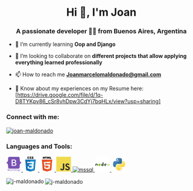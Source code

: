 <h1 align="center">Hi 👋, I'm Joan</h1>
<h3 align="center">A passionate developer 👨‍💻 from Buenos Aires, Argentina</h3>

- 🌱 I’m currently learning **Oop and Django**

- 👯 I’m looking to collaborate on **different projects that allow applying everything learned professionally**

- 📫 How to reach me **Joanmarcelomaldonado@gmail.com**

- 📄 Know about my experiences on my Resume here: [https://drive.google.com/file/d/1q-D8TYKpv86_cSr8vhDpw3CdYj7bqHLx/view?usp=sharing]

<h3 align="left">Connect with me:</h3>
<p align="left">
<a href="https://linkedin.com/in/joan-maldonado" target="blank"><img align="center" src="https://raw.githubusercontent.com/rahuldkjain/github-profile-readme-generator/master/src/images/icons/Social/linked-in-alt.svg" alt="joan-maldonado" height="30" width="40" /></a>
</p>

<h3 align="left">Languages and Tools:</h3>
<p align="left"> <a href="https://getbootstrap.com" target="_blank" rel="noreferrer"> <img src="https://raw.githubusercontent.com/devicons/devicon/master/icons/bootstrap/bootstrap-plain-wordmark.svg" alt="bootstrap" width="40" height="40"/> </a> <a href="https://www.w3schools.com/css/" target="_blank" rel="noreferrer"> <img src="https://raw.githubusercontent.com/devicons/devicon/master/icons/css3/css3-original-wordmark.svg" alt="css3" width="40" height="40"/> </a> <a href="https://www.w3.org/html/" target="_blank" rel="noreferrer"> <img src="https://raw.githubusercontent.com/devicons/devicon/master/icons/html5/html5-original-wordmark.svg" alt="html5" width="40" height="40"/> </a> <a href="https://developer.mozilla.org/en-US/docs/Web/JavaScript" target="_blank" rel="noreferrer"> <img src="https://raw.githubusercontent.com/devicons/devicon/master/icons/javascript/javascript-original.svg" alt="javascript" width="40" height="40"/> </a> <a href="https://www.microsoft.com/en-us/sql-server" target="_blank" rel="noreferrer"> <img src="https://www.svgrepo.com/show/303229/microsoft-sql-server-logo.svg" alt="mssql" width="40" height="40"/> </a> <a href="https://nodejs.org" target="_blank" rel="noreferrer"> <img src="https://raw.githubusercontent.com/devicons/devicon/master/icons/nodejs/nodejs-original-wordmark.svg" alt="nodejs" width="40" height="40"/> </a> <a href="https://www.python.org" target="_blank" rel="noreferrer"> <img src="https://raw.githubusercontent.com/devicons/devicon/master/icons/python/python-original.svg" alt="python" width="40" height="40"/> </a> </p>

<p><img align="left" src="https://github-readme-stats.vercel.app/api/top-langs?username=j-maldonado&show_icons=true&locale=en&layout=compact" alt="j-maldonado" /></p>

<p>&nbsp;<img align="center" src="https://github-readme-stats.vercel.app/api?username=j-maldonado&show_icons=true&locale=en" alt="j-maldonado" /></p>

